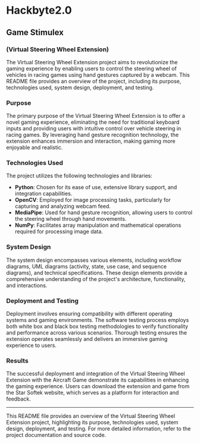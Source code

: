 # Hackbyte2.0
## Game Stimulex
### (Virtual Steering Wheel Extension)

The Virtual Steering Wheel Extension project aims to revolutionize the gaming experience by enabling users to control the steering wheel of vehicles in racing games using hand gestures captured by a webcam. This README file provides an overview of the project, including its purpose, technologies used, system design, deployment, and testing.

### Purpose

The primary purpose of the Virtual Steering Wheel Extension is to offer a novel gaming experience, eliminating the need for traditional keyboard inputs and providing users with intuitive control over vehicle steering in racing games. By leveraging hand gesture recognition technology, the extension enhances immersion and interaction, making gaming more enjoyable and realistic.

### Technologies Used

The project utilizes the following technologies and libraries:

- **Python**: Chosen for its ease of use, extensive library support, and integration capabilities.
- **OpenCV**: Employed for image processing tasks, particularly for capturing and analyzing webcam feed.
- **MediaPipe**: Used for hand gesture recognition, allowing users to control the steering wheel through hand movements.
- **NumPy**: Facilitates array manipulation and mathematical operations required for processing image data.

### System Design

The system design encompasses various elements, including workflow diagrams, UML diagrams (activity, state, use case, and sequence diagrams), and technical specifications. These design elements provide a comprehensive understanding of the project's architecture, functionality, and interactions.

### Deployment and Testing

Deployment involves ensuring compatibility with different operating systems and gaming environments. The software testing process employs both white box and black box testing methodologies to verify functionality and performance across various scenarios. Thorough testing ensures the extension operates seamlessly and delivers an immersive gaming experience to users.

### Results

The successful deployment and integration of the Virtual Steering Wheel Extension with the Aircraft Game demonstrate its capabilities in enhancing the gaming experience. Users can download the extension and game from the Star Softek website, which serves as a platform for interaction and feedback.

---

This README file provides an overview of the Virtual Steering Wheel Extension project, highlighting its purpose, technologies used, system design, deployment, and testing. For more detailed information, refer to the project documentation and source code.

